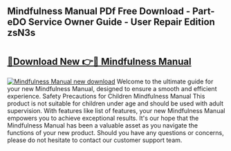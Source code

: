 ## Mindfulness Manual PDf Free Download - Part-eDO Service Owner Guide - User Repair Edition zsN3s

# <h2><a href="http://cf10683.oget.top/?id=Mindfulness+Manual">🔗Download New 👉🔴 Mindfulness Manual</a></h2>

[![Mindfulness Manual new download](https://i.imgur.com/5g1atiW.png)](http://cf10683.oget.top/?id=Mindfulness+Manual)
Welcome to the ultimate guide for your new Mindfulness Manual, designed to ensure a smooth and efficient experience. Safety Precautions for Children Mindfulness Manual This product is not suitable for children under age and should be used with adult supervision. With features like list of features, your new Mindfulness Manual empowers you to achieve exceptional results. It's our hope that the Mindfulness Manual has been a valuable asset as you navigate the functions of your new product. Should you have any questions or concerns, please do not hesitate to contact our customer support team.
